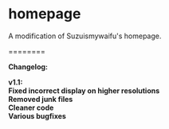 homepage
========

A modification of Suzuismywaifu's homepage.

========

<b>Changelog:<b>

<b>v1.1:<b><br>
Fixed incorrect display on higher resolutions<br>
Removed junk files<br>
Cleaner code<br>
Various bugfixes<br>
